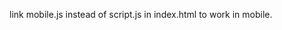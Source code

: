 link mobile.js instead of script.js in index.html to work in mobile.

<!-- ![image](https://github.com/developerrahulofficial/impressingCrush/assets/83329806/1a50454f-634d-4d5b-8f8a-ef2333f366c9) -->
